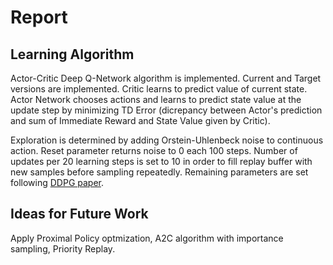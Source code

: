 # Report

## Learning Algorithm

Actor-Critic Deep Q-Network algorithm is implemented. Current and Target versions are implemented. Critic learns to predict 
value of current state. Actor Network chooses actions and learns to predict state value at the update step by minimizing TD Error 
(dicrepancy between Actor's prediction and sum of Immediate Reward and State Value given by Critic). 

Exploration is determined by adding Orstein-Uhlenbeck noise to continuous action. Reset parameter returns noise to 0 each 100 steps.
Number of updates per 20 learning steps is set to 10 in order to fill replay buffer with new samples before sampling repeatedly.
Remaining parameters are set following [DDPG paper](https://arxiv.org/abs/1509.02971).

## Ideas for Future Work

Apply Proximal Policy optmization, A2C algorithm with importance sampling, Priority Replay.
